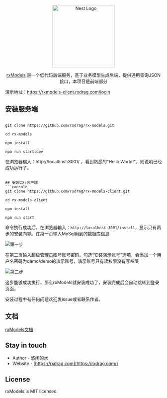 <p align="center">
  <a href="https://rxdrag.com/" target="blank"><img src="https://rxdrag.com/img/logo.png" width="200" alt="Nest Logo" /></a>
</p>

 
  <p align="center"><a href="https://rxdrag.com" target="_blank">rxModels</a> 是一个低代码后端服务，基于业务模型生成后端，提供通用查询JSON接口，本项目是前端部分</p>
    <p align="center">


演示地址：https://rxmodels-client.rxdrag.com/login

## 安装服务端
```console

git clone https://github.com/rxdrag/rx-models.git

cd rx-models

npm install

npm run start:dev
```
在浏览器输入：http://localhost:3001/ ，看到熟悉的“Hello World!”，则说明已经成功运行了。
```

## 安装运行客户端
```console
git clone https://github.com/rxdrag/rx-models-client.git

cd rx-models-client

npm install

npm run start
```
命令执行成功后，在浏览器输入：`http://localhost:3001/install`，显示只有两步的安装向导。在第一页输入MySql用到的数据库信息

![第一步](https://rxdrag.com/img/tutorial/install1.jpg)

在第二页输入超级管理员账号账号密码。勾选“安装演示账号”选项，会添加一个用户名密码为demo/demo的演示账号，演示账号只有读权限没有写权限

![第二步](https://rxdrag.com/img/tutorial/install2.jpg)

这步能够成功执行，那么rxModels就安装成功了，安装完成后会自动跳转到登录页面。

安装过程中有任何问题欢迎发issue或者联系作者。

## 文档

[rxModels文档](https://rxdrag.com/docs/rx-models/install)

## Stay in touch

- Author - 悠闲的水
- Website - [https://rxdrag.com](https://rxdrag.com/)

## License

  rxModels is MIT licensed